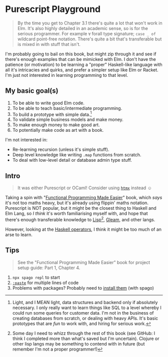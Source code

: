 # Purescript Playground

> By the time you get to Chapter 3.1 there's quite a lot that won't work in Elm.
> It's also highly detailed in an academic sense, so is for the serious programmer.
> For example `∀` forall type signature; `case _ of` wildcard point-free notation.
> There's quite a bit that's transferable but is mixed in with stuff that isn't.

I'm probably going to bail on this book, but might zip through it and see if there's enough examples that can be mimicked with Elm. I don't have the patience (or motivation) to be learning a "proper" Haskell-like language with all it's intricacies and quirks, and prefer a simpler setup like Elm or Racket. I'm just not interested in learning programming to that level.

## My basic goal(s)

1. To be able to write good Elm code.
2. To be able to teach basic/intermediate programming.
3. To build a prototype with simple data.[^1]
4. To validate simple business models and make money.
5. To make enough money to make good art.
6. To potentially make code as art with a book.

I'm not interested in:

- Re-learning recursion (unless it's simple stuff).
- Deep level knowledge like writing `.map` functions from scratch.
- To deal with low-level detail or database admin type stuff.


## Intro

> It was either Purescript or OCaml!
> Consider using [`htmx`](https://www.youtube.com/watch?v=3nSDA0Nd_0I) instead ☺️

Taking a spin with "[Functional Programming Made Easier](https://discourse.purescript.org/t/new-purescript-book-functional-programming-made-easier/2390/11)" book, which _says_ it's not too maths heavy, but it's already using flippin' maths notation. Purescript is NOT popular, but it might be the closest thing to Haskell and Elm Lang, so _I think_ it's worth familiarising myself with, and hope that there's enough transferable knowledge to [Lisp](https://htdp.org/2024-8-20/Book/part_two.html)[^2], [Gleam](https://gleam.run/), and other langs.

However, looking at the [Haskell operators](https://tech.fpcomplete.com/haskell/tutorial/operators/), I think it might be too much of an arse to learn.


## Tips

> See the "Functional Programming Made Easier" book for project setup guide: Part 1, Chapter 4.

1. `npx spago repl` to start
2. [`:paste`](https://stackoverflow.com/questions/60594693/purescript-how-to-define-function-signature-in-repl) for multiple lines of code
3. Problems with packages? Probably need to [install them](https://stackoverflow.com/questions/31929406/unknown-module-data-list-in-psci#comment121794172_32004727) (with spago)



[^1]: Light, and I MEAN light, data structures and backend only if absolutely necessary. I only really want to learn things like SQL to a level whereby I could run some queries for customer data. I'm not in the business of creating databases from scratch, or dealing with heavy APIs. It's basic prototypes that are _fun_ to work with, and hiring for serious work.

[^2]: Some day I need to whizz through the rest of this book (see GitHub: I think I completed more than what's saved but I'm uncertain). Clojure or other lisp langs may be something to contend with in future (but remember I'm not a proper programmer!)
